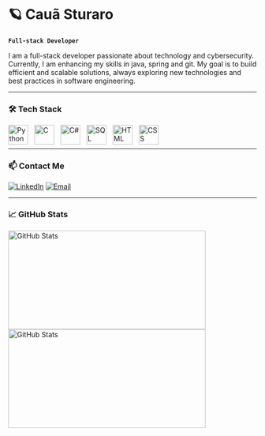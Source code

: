 # 🪐 Cauã Sturaro

**`Full-stack Developer`**

I am a full-stack developer passionate about technology and cybersecurity. Currently, I am enhancing my skills in java, spring and git. My goal is to build efficient and scalable solutions, always exploring new technologies and best practices in software engineering.

---

### 🛠 Tech Stack
<img align="left" alt="Python" title="Python" width="40px" style="padding-right: 10px;" src="https://cdn.jsdelivr.net/gh/devicons/devicon@latest/icons/python/python-original.svg" />
<img align="left" alt="C" title="C" width="40px" style="padding-right: 10px;" src="https://cdn.jsdelivr.net/gh/devicons/devicon@latest/icons/c/c-original.svg" />
<img align="left" alt="C#" title="C#" width="40px" style="padding-right: 10px;" src="https://cdn.jsdelivr.net/gh/devicons/devicon@latest/icons/csharp/csharp-original.svg" />
<img align="left" alt="SQL" title="SQL" width="40px" style="padding-right: 10px;" src="https://cdn.jsdelivr.net/gh/devicons/devicon@latest/icons/mysql/mysql-original.svg" />
<img align="left" alt="HTML" title="HTML" width="40px" style="padding-right: 10px;" src="https://cdn.jsdelivr.net/gh/devicons/devicon@latest/icons/html5/html5-original.svg" />
<img align="left" alt="CSS" title="CSS" width="40px" style="padding-right: 10px;" src="https://cdn.jsdelivr.net/gh/devicons/devicon@latest/icons/css3/css3-original.svg" />

<br/>
<br/>

---

### 📫 Contact Me

[![LinkedIn](https://img.shields.io/badge/LinkedIn-0077B5?style=for-the-badge&logo=linkedin&logoColor=white)](https://www.linkedin.com/in/cau%C3%A3-sturaro-a26467342/)
[![Email](https://img.shields.io/badge/Email-D14836?style=for-the-badge&logo=gmail&logoColor=white)](mailto:sturaro.contato@gmail.com)

---

### 📈 GitHub Stats

<p>
  <img 
    align="left" 
    alt="GitHub Stats" 
    height="200" 
    width="400"
    style="padding-right: 10px;" 
    src="https://github-readme-stats.vercel.app/api?username=cssturaro&show_icons=true&theme=tokyonight&include_all_commits=true&locale=pt-br" 
  />

<img 
      align="left" 
      alt="GitHub Stats" 
      height="200" 
      width="400"
      src="https://github-readme-stats.vercel.app/api/top-langs/?username=cssturaro&theme=tokyonight&layout=compact&custom_title=Technologies" 
  />

</p>
